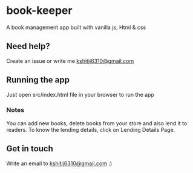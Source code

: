 # book-keeper
A book management app built with vanilla js, Html &amp; css
## Need help?
Create an issue or write me kshitij6310@gmail.com

## Running the app

Just open src/index.html file in your browser to run the app

### Notes

You can add new books, delete books from your store and also lend it to readers. To know the lending details, click on Lending Details Page.



## Get in touch
Write an email to kshitij6310@gmail.com :)
